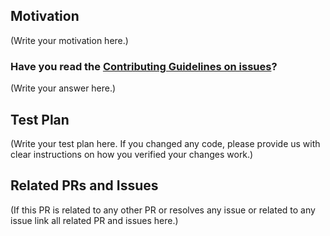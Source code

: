<!--
Thank you for sending the PR! We appreciate you spending the time to work on these changes.

Help us understand your motivation by explaining why you decided to make this change.

You can learn more about contributing to Livestream here: https://github.com/BITSoC/livestream/blob/master/CONTRIBUTING.md

Happy contributing!

-->

## Motivation

(Write your motivation here.)

### Have you read the [Contributing Guidelines on issues](https://github.com/BITSoC/livestream/blob/master/CONTRIBUTING.md)?

(Write your answer here.)

## Test Plan

(Write your test plan here. If you changed any code, please provide us with clear instructions on how you verified your changes work.)

## Related PRs and Issues

(If this PR is related to any other PR or resolves any issue or related to any issue link all related PR and issues here.)
